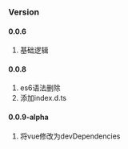 ### Version

#### 0.0.6

1. 基础逻辑

#### 0.0.8

1. es6语法删除
1. 添加index.d.ts

#### 0.0.9-alpha

1. 将vue修改为devDependencies